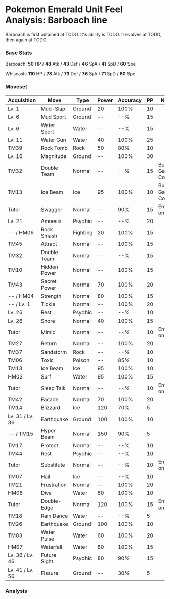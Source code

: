# Pokemon Emerald Unit Feel Analysis: Barboach line

Barboach is first obtained at TODO. It's ability is TODO. It evolves at TODO, then again at TODO.

### Base Stats

Barboach: **50** HP / **48** Atk / **43** Def / **46** SpA / **41** SpD / **60** Spe

Whiscash: **110** HP / **78** Atk / **73** Def / **76** SpA / **71** SpD / **60** Spe

### Moveset

|Acquisition    |Move        |Type    |Power|Accuracy|PP |Notes                    |
|---            |---         |---     |---  |---     |---|---                      |
|Lv. 1          |Mud-Slap    |Ground  |20   |100%    |10 |                         |
|Lv. 6          |Mud Sport   |Ground  |--   |--%     |15 |                         |
|Lv. 6          |Water Sport |Water   |--   |--%     |15 |                         |
|Lv. 11         |Water Gun   |Water   |40   |100%    |25 |                         |
|TM39           |Rock Tomb   |Rock    |50   |80%     |10 |                         |
|Lv. 16         |Magnitude   |Ground  |--   |100%    |30 |                         |
|TM32           |Double Team |Normal  |--   |--%     |15 |Buy at Game Corner       |
|TM13           |Ice Beam    |Ice     |95   |100%    |10 |Buy at Game Corner       |
|Tutor          |Swagger     |Normal  |--   |90%     |15 |Emerald only             |
|Lv. 21         |Amnesia     |Psychic |--   |--%     |20 |                         |
|-- / HM06      |Rock Smash  |Fighting|20   |100%    |15 |                         |
|TM45           |Attract     |Normal  |--   |100%    |15 |                         |
|TM32           |Double Team |Normal  |--   |--%     |15 |                         |
|TM10           |Hidden Power|Normal  |--   |100%    |15 |                         |
|TM43           |Secret Power|Normal  |70   |100%    |20 |                         |
|-- / HM04      |Strength    |Normal  |80   |100%    |15 |                         |
|-- / Lv. 1     |Tickle      |Normal  |--   |100%    |20 |                         |
|Lv. 26         |Rest        |Psychic |--   |--%     |10 |                         |
|Lv. 26         |Snore       |Normal  |40   |100%    |15 |                         |
|Tutor          |Mimic       |Normal  |--   |--%     |10 |Emerald only             |
|TM27           |Return      |Normal  |--   |100%    |20 |                         |
|TM37           |Sandstorm   |Rock    |--   |--%     |10 |                         |
|TM06           |Toxic       |Poison  |--   |85%     |10 |                         |
|TM13           |Ice Beam    |Ice     |95   |100%    |10 |                         |
|HM03           |Surf        |Water   |95   |100%    |15 |                         |
|Tutor          |Sleep Talk  |Normal  |--   |--%     |10 |Emerald only             |
|TM42           |Facade      |Normal  |70   |100%    |20 |                         |
|TM14           |Blizzard    |Ice     |120  |70%     |5  |                         |
|Lv. 31 / Lv. 36|Earthquake  |Ground  |100  |100%    |10 |                         |
|-- / TM15      |Hyper Beam  |Normal  |150  |90%     |5  |                         |
|TM17           |Protect     |Normal  |--   |--%     |10 |                         |
|TM44           |Rest        |Psychic |--   |--%     |10 |                         |
|Tutor          |Substitute  |Normal  |--   |--%     |10 |Emerald only             |
|TM07           |Hail        |Ice     |--   |--%     |10 |                         |
|TM21           |Frustration |Normal  |--   |100%    |20 |                         |
|HM08           |Dive        |Water   |60   |100%    |10 |                         |
|Tutor          |Double-Edge |Normal  |120  |100%    |15 |Emerald only             |
|TM18           |Rain Dance  |Water   |--   |--%     |5  |                         |
|TM26           |Earthquake  |Ground  |100  |100%    |10 |                         |
|TM03           |Water Pulse |Water   |60   |100%    |20 |                         |
|HM07           |Waterfall   |Water   |80   |100%    |15 |                         |
|Lv. 36 / Lv. 46|Future Sight|Psychic |80   |90%     |15 |                         |
|Lv. 41 / Lv. 56|Fissure     |Ground  |--   |30%     |5  |                         |

### Analysis